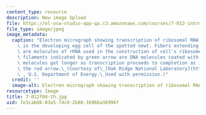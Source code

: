 ```yaml
---
content_type: resource
description: New image Upload
file: https://ol-ocw-studio-app-qa.s3.amazonaws.com/courses/7-012-introduction-to-biology-fall-2004/7e3cab8b03a57dc82b881696ba36996f_7-012f04-th.jpg
file_type: image/jpeg
image_metadata:
  caption: "Electron micrograph showing transcription of ribosomal RNA (rRNA) genes\
    \ in the developing egg cell of the spotted newt. Fibers extending in clusters\
    \ are molecules of rRNA used in the construction of cell's ribosomes. The long\
    \ filaments indicated by green arrow are DNA molecules coated with proteins. RNA\
    \ molecules get longer as transcription proceeds to completion as indicated by\
    \ the red arrow.\_(Courtesy of\_[Oak Ridge National Laboratory](http://www.ornl.gov/)\
    \ , U.S. Department of Energy.\_Used with permission.)"
  credit: ''
  image-alt: Electron micrograph showing transcription of ribosomal RNA genes.
resourcetype: Image
title: 7-012f04-th.jpg
uid: 7e3cab8b-03a5-7dc8-2b88-1696ba36996f
---
```

